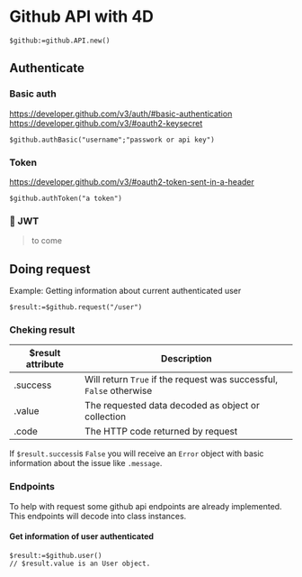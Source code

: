 
# Github API with 4D

```4d
$github:=github.API.new()
```

## Authenticate

### Basic auth

https://developer.github.com/v3/auth/#basic-authentication
https://developer.github.com/v3/#oauth2-keysecret

```4d
$github.authBasic("username";"passwork or api key")
```

### Token

https://developer.github.com/v3/#oauth2-token-sent-in-a-header

```4d
$github.authToken("a token")
```

### 🚧 JWT

> to come

## Doing request

Example: Getting information about current authenticated user

```4d
$result:=$github.request("/user")
```

### Cheking result

| $result attribute |Description | 
|--|-- | 
| .success | Will return `True` if the request was successful, `False` otherwise | 
| .value | The requested data decoded as object or collection | 
| .code | The HTTP code returned by request | 

If `$result.success`is `False` you will receive an `Error` object with basic information about the issue like `.message`.

### Endpoints

To help with request some github api endpoints are already implemented. This endpoints will decode into class instances.

#### Get information of user authenticated

```4d
$result:=$github.user()
// $result.value is an User object.
```
